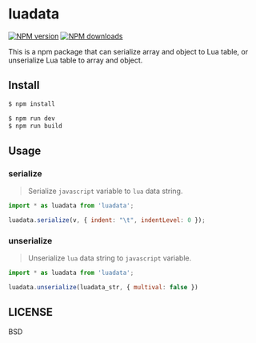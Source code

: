 # luadata

[![NPM version](https://img.shields.io/npm/v/luadata.svg?style=flat)](https://npmjs.org/package/luadata)
[![NPM downloads](http://img.shields.io/npm/dm/luadata.svg?style=flat)](https://npmjs.org/package/luadata)

This is a npm package that can serialize array and object to Lua table, or unserialize Lua table to array and object.

## Install

```bash
$ npm install
```

```bash
$ npm run dev
$ npm run build
```

## Usage

### serialize

> Serialize `javascript` variable to `lua` data string.

```javascript
import * as luadata from 'luadata';

luadata.serialize(v, { indent: "\t", indentLevel: 0 });
```

### unserialize

> Unserialize `lua` data string to `javascript` variable.

```javascript
import * as luadata from 'luadata';

luadata.unserialize(luadata_str, { multival: false })
```

## LICENSE

BSD
